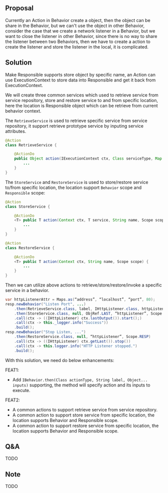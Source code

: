 ## Proposal

Currently an Action in Behavior create a object, then the object can be share in the Behavior, but we can't use the object in other Behavior, consider the case that we create a network listener in a Behavior, but we want to close the listener in other Behavior, since there is no way to share the listener between two Behaviors, then we have to create a action to create the listener and store the listener in the local, it is complicated.

## Solution

Make Responsible supports store object by specific name, an Action can use ExecutionContext to store data into Responsible and get it back from ExecutionContext.

We will create three common services which used to retrieve service from service repository, store and restore service to and from specific location, here the location is Responsible object which can be retrieve from current behavior context.

The `RetrieveService` is used to retrieve specific service from service repository, it support retrieve prototype service by inputing service attributes.

```java
@Action
class RetrieveService {

    @ActionDo
    public Object action(IExecutionContext ctx, Class serviceType, Map serviceAttr) {
        ...
    }
}

```

The `StoreService` and `RestoreService` is used to store/restore service to/from specific location, the location support `Behavior` scope and `Responsible` scope:

```java
@Action
class StoreService { 

    @ActionDo
    <T> public T action(Context ctx, T service, String name, Scope scope) {
        ...
    }
}

@Action
class RestoreService {

    @ActionDo
    <T> public T action(Context ctx, String name, Scope scope) {
        ...
    }
}
```

Then we can utilize above actions to retrieve/store/restore/invoke a specific service in a behavior.

```java
var httpListenerAttr = Maps.as(“address”, “localhost”, “port”, 80);
resp.newBehavior("Listen Port", ...)
    .then(RetrieveService.class, label, IHttpListener.class, httpListenerAttr)
    .then(StoreService.class, null, ObjRef.LAST, “httpListener”, Scope.RESP)
    .call(ctx -> ((IHttpListener) ctx.lastOutput()).start();)
    .call(ctx -> this._logger.info("Success"))
    .build();
resp.newBehavior("Stop Listen, ...")
    .then(RestoreService.class, null, “httpListener”, Scope.RESP)
    .call(ctx -> ((IHttpListener) ctx.getLast()).stop())
    .call(ctx -> this.logger.info("HTTP Listener stopped.")
    .build();
```

With this solution, we need do below enhancements:

FEAT1:

*   Add `IBehavior.then(Class actionType, String label, Object... inputs)` supporting, the method will specify action and its inputs to execute.

FEAT2:

*   A common actions to support retrieve service from service repository.
*   A common action to support store service from specific location, the location supports Behavior and Responsible scope.
*   A common action to support restore service from specific location, the location supports Behavior and Responsible scope.

## Q&A

TODO

## Note

TODO